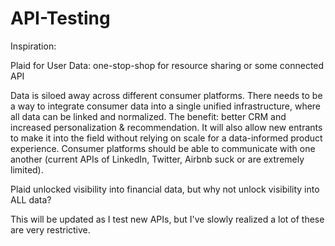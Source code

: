# API-Testing
Inspiration:

Plaid for User Data: one-stop-shop for resource sharing or some connected API

Data is siloed away across different consumer platforms. There needs to be a way to integrate consumer data into a single unified infrastructure, where all data can be linked and normalized. The benefit: better CRM and increased personalization & recommendation. It will also allow new entrants to make it into the field without relying on scale for a data-informed product experience. Consumer platforms should be able to communicate with one another (current APIs of LinkedIn, Twitter, Airbnb suck or are extremely limited). 

Plaid unlocked visibility into financial data, but why not unlock visibility into ALL data?

This will be updated as I test new APIs, but I've slowly realized a lot of these are very restrictive.
